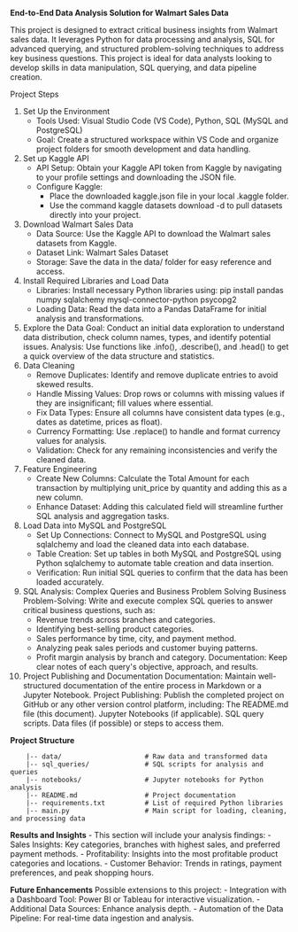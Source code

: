 
**End-to-End Data Analysis Solution for Walmart Sales Data**

This project is designed to extract critical business insights from Walmart sales data. It leverages Python for data processing and analysis, SQL for advanced querying, and structured problem-solving techniques to address key business questions. 
This project is ideal for data analysts looking to develop skills in data manipulation, SQL querying, and data pipeline creation.


Project Steps
1. Set Up the Environment
      - Tools Used: Visual Studio Code (VS Code), Python, SQL (MySQL and PostgreSQL)
      - Goal: Create a structured workspace within VS Code and organize project folders for smooth development and data handling.
2. Set up Kaggle API
      -  API Setup: Obtain your Kaggle API token from Kaggle by navigating to your profile settings and downloading the JSON file.
      - Configure Kaggle:
          - Place the downloaded kaggle.json file in your local .kaggle folder.
          - Use the command kaggle datasets download -d <dataset-path> to pull datasets directly into your project.
3. Download Walmart Sales Data
    - Data Source: Use the Kaggle API to download the Walmart sales datasets from Kaggle.
    - Dataset Link: Walmart Sales Dataset
    - Storage: Save the data in the data/ folder for easy reference and access.
4. Install Required Libraries and Load Data
    - Libraries: Install necessary Python libraries using:
      pip install pandas numpy sqlalchemy mysql-connector-python psycopg2
    - Loading Data: Read the data into a Pandas DataFrame for initial analysis and transformations.
5. Explore the Data
    Goal: Conduct an initial data exploration to understand data distribution, check column names, types, and identify potential issues.
    Analysis: Use functions like .info(), .describe(), and .head() to get a quick overview of the data structure and statistics.
6. Data Cleaning
    - Remove Duplicates: Identify and remove duplicate entries to avoid skewed results.
    - Handle Missing Values: Drop rows or columns with missing values if they are insignificant; fill values where essential.
    - Fix Data Types: Ensure all columns have consistent data types (e.g., dates as datetime, prices as float).
    - Currency Formatting: Use .replace() to handle and format currency values for analysis.
    - Validation: Check for any remaining inconsistencies and verify the cleaned data.
7. Feature Engineering
    - Create New Columns: Calculate the Total Amount for each transaction by multiplying unit_price by quantity and adding this as a new column.
    - Enhance Dataset: Adding this calculated field will streamline further SQL analysis and aggregation tasks.
8. Load Data into MySQL and PostgreSQL
    - Set Up Connections: Connect to MySQL and PostgreSQL using sqlalchemy and load the cleaned data into each database.
    - Table Creation: Set up tables in both MySQL and PostgreSQL using Python sqlalchemy to automate table creation and data insertion.
    - Verification: Run initial SQL queries to confirm that the data has been loaded accurately.
9. SQL Analysis: Complex Queries and Business Problem Solving
    Business Problem-Solving: Write and execute complex SQL queries to answer critical business questions, such as:
    - Revenue trends across branches and categories.
    - Identifying best-selling product categories.
    - Sales performance by time, city, and payment method.
    - Analyzing peak sales periods and customer buying patterns.
    - Profit margin analysis by branch and category.
    Documentation: Keep clear notes of each query's objective, approach, and results.
10. Project Publishing and Documentation
    Documentation: Maintain well-structured documentation of the entire process in Markdown or a Jupyter Notebook.
    Project Publishing: Publish the completed project on GitHub or any other version control platform, including:
      The README.md file (this document).
      Jupyter Notebooks (if applicable).
      SQL query scripts.
      Data files (if possible) or steps to access them.
    
**Project Structure**

        |-- data/                     # Raw data and transformed data
        |-- sql_queries/              # SQL scripts for analysis and queries
        |-- notebooks/                # Jupyter notebooks for Python analysis
        |-- README.md                 # Project documentation
        |-- requirements.txt          # List of required Python libraries
        |-- main.py                   # Main script for loading, cleaning, and processing data        


**Results and Insights**
        - This section will include your analysis findings:
        - Sales Insights: Key categories, branches with highest sales, and preferred payment methods.
        - Profitability: Insights into the most profitable product categories and locations.
        - Customer Behavior: Trends in ratings, payment preferences, and peak shopping hours.

**Future Enhancements**
Possible extensions to this project:
        - Integration with a Dashboard Tool: Power BI or Tableau for interactive visualization.
        - Additional Data Sources: Enhance analysis depth.
        - Automation of the Data Pipeline: For real-time data ingestion and analysis.
